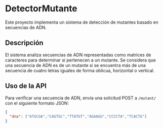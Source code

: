 # DetectorMutante

Este proyecto implementa un sistema de detección de mutantes basado en secuencias de ADN.

## Descripción

El sistema analiza secuencias de ADN representadas como matrices de caracteres para determinar si pertenecen a un mutante. Se considera que una secuencia de ADN es de un mutante si se encuentra más de una secuencia de cuatro letras iguales de forma oblicua, horizontal o vertical.

## Uso de la API

Para verificar una secuencia de ADN, envía una solicitud POST a `/mutant/` con el siguiente formato JSON:

```json
{
  "dna": ["ATGCGA","CAGTGC","TTATGT","AGAAGG","CCCCTA","TCACTG"]
}

                 
